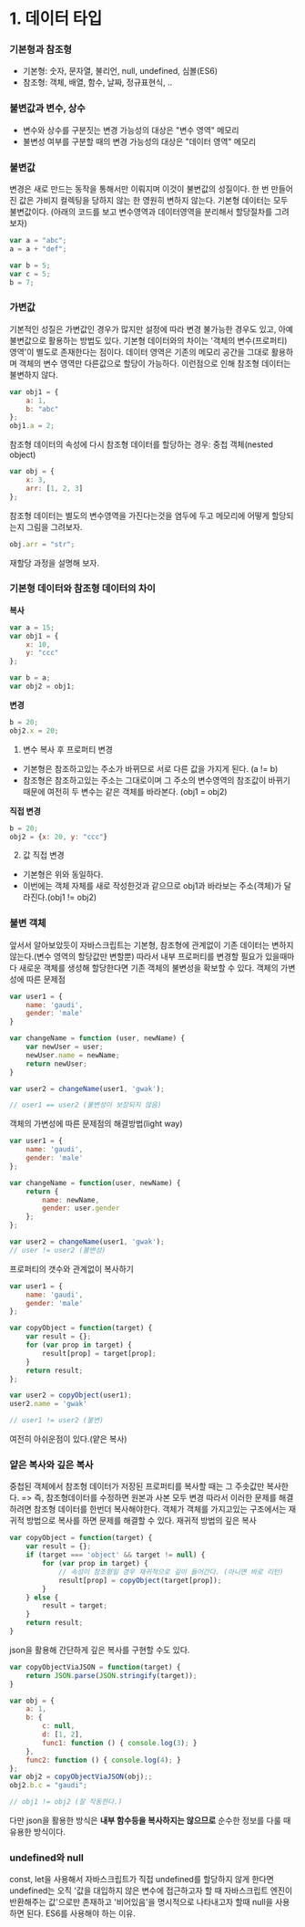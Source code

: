 # 1. 데이터 타입

### 기본형과 참조형
- 기본형: 숫자, 문자열, 불리언, null, undefined, 심볼(ES6)
- 참조형: 객체, 배열, 함수, 날짜, 정규표현식, ..

### 불변값과 변수, 상수
- 변수와 상수를 구분짓는 변경 가능성의 대상은 "변수 영역" 메모리
- 불변성 여부를 구분할 때의 변경 가능성의 대상은 "데이터 영역" 메모리

### 불변값
변경은 새로 만드는 동작을 통해서만 이뤄지며 이것이 불변값의 성질이다.
한 번 만들어진 값은 가비지 컬렉팅을 당하지 않는 한 영원히 변하지 않는다.
기본형 데이터는 모두 불변값이다.
(아래의 코드를 보고 변수영역과 데이터영역을 분리해서 할당절차를 그려보자)
```javascript
var a = "abc";
a = a + "def";

var b = 5;
var c = 5;
b = 7;
```

### 가변값
기본적인 성질은 가변값인 경우가 많지만 설정에 따라 변경 불가능한 경우도 있고, 아예 불변값으로 활용하는 방법도 있다.
기본형 데이터와의 차이는 '객체의 변수(프로퍼티) 영역'이 별도로 존재한다는 점이다.
데이터 영역은 기존의 메모리 공간을 그대로 활용하며 객체의 변수 영역만 다른값으로 할당이 가능하다.
이런점으로 인해 참조형 데이터는 불변하지 않다.
```javascript
var obj1 = {
    a: 1,
    b: "abc"
};
obj1.a = 2;
```

참조형 데이터의 속성에 다시 참조형 데이터를 할당하는 경우: 중첩 객체(nested object)
```javascript
var obj = {
    x: 3,
    arr: [1, 2, 3]
};
```
참조형 데이터는 별도의 변수영역을 가진다는것을 염두에 두고 메모리에 어떻게 할당되는지 그림을 그려보자.

```javascript
obj.arr = "str";
```
재할당 과정을 설명해 보자.

### 기본형 데이터와 참조형 데이터의 차이
**복사**
```javascript
var a = 15;
var obj1 = {
    x: 10,
    y: "ccc"
};

var b = a;
var obj2 = obj1;
```

**변경**
```javascript
b = 20;
obj2.x = 20;
```
1. 변수 복사 후 프로퍼티 변경
- 기본형은 참조하고있는 주소가 바뀌므로 서로 다른 값을 가지게 된다. (a != b)
- 참조형은 참조하고있는 주소는 그대로이며 그 주소의 변수영역의 참조값이 바뀌기 때문에 여전히 두 변수는 같은 객체를 바라본다. (obj1 = obj2)

**직접 변경**
```javascript
b = 20;
obj2 = {x: 20, y: "ccc"}
```
2. 값 직접 변경
- 기본형은 위와 동일하다.
- 이번에는 객체 자체를 새로 작성한것과 같으므로 obj1과 바라보는 주소(객체)가 달라진다.(obj1 != obj2)

### 불변 객체
앞서서 알아보았듯이 자바스크립트는 기본형, 참조형에 관계없이 기존 데이터는 변하지 않는다.(변수 영역의 할당값만 변할뿐)
따라서 내부 프로퍼티를 변경할 필요가 있을때마다 새로운 객체를 생성해 할당한다면 기존 객체의 불변성을 확보할 수 있다.
객체의 가변성에 따른 문제점
```javascript
var user1 = {
    name: 'gaudi',
    gender: 'male'
}

var changeName = function (user, newName) {
    var newUser = user;
    newUser.name = newName;
    return newUser;
}

var user2 = changeName(user1, 'gwak');

// user1 == user2 (불변성이 보장되지 않음)
```

객체의 가변성에 따른 문제점의 해결방법(light way)
```javascript
var user1 = {
    name: 'gaudi',
    gender: 'male'
};

var changeName = function(user, newName) {
    return {
        name: newName,
        gender: user.gender
    };
};

var user2 = changeName(user1, 'gwak');
// user != user2 (불변성)
```

프로퍼티의 갯수와 관계없이 복사하기
```javascript
var user1 = {
    name: 'gaudi',
    gender: 'male'
};

var copyObject = function(target) {
    var result = {};
    for (var prop in target) {
        result[prop] = target[prop];
    }
    return result;
};

var user2 = copyObject(user1);
user2.name = 'gwak'

// user1 != user2 (불변)
```
여전히 아쉬운점이 있다.(얕은 복사)

### 얕은 복사와 깊은 복사
중첩된 객체에서 참조형 데이터가 저장된 프로퍼티를 복사할 때는 그 주솟값만 복사한다. => 즉, 참조형데이터를 수정하면 원본과 사본 모두 변경
따라서 이러한 문제를 해결하려면 참조형 데이터를 한번더 복사해야한다.
객체가 객체를 가지고있는 구조에서는 재귀적 방법으로 복사를 하면 문제를 해결할 수 있다.
재귀적 방법의 깊은 복사
```javascript
var copyObject = function(target) {
    var result = {};
    if (target === 'object' && target != null) {
        for (var prop in target) {
            // 속성이 참조형일 경우 재귀적으로 깊이 들어간다. (아니면 바로 리턴)
            result[prop] = copyObject(target[prop]);
        }
    } else {
        result = target;
    }
    return result;
}
```

json을 활용해 간단하게 깊은 복사를 구현할 수도 있다.
```javascript
var copyObjectViaJSON = function(target) {
    return JSON.parse(JSON.stringify(target));
}

var obj = {
    a: 1,
    b: {
        c: null,
        d: [1, 2],
        func1: function () { console.log(3); }
    },
    func2: function () { console.log(4); }
};
var obj2 = copyObjectViaJSON(obj);;
obj2.b.c = "gaudi";

// obj1 != obj2 (잘 작동한다.)
```
다만 json을 활용한 방식은 **내부 함수등을 복사하지는 않으므로** 순수한 정보를 다룰 때 유용한 방식이다.

### undefined와 null
const, let을 사용해서 자바스크립트가 직접 undefined를 할당하지 않게 한다면
undefined는 오직 '값을 대입하지 않은 변수에 접근하고자 할 때 자바스크립트 엔진이 반환해주는 값'으로만 존재하고
'비어있음'을 명시적으로 나타내고자 할때 null을 사용하면 된다.
ES6를 사용해야 하는 이유.